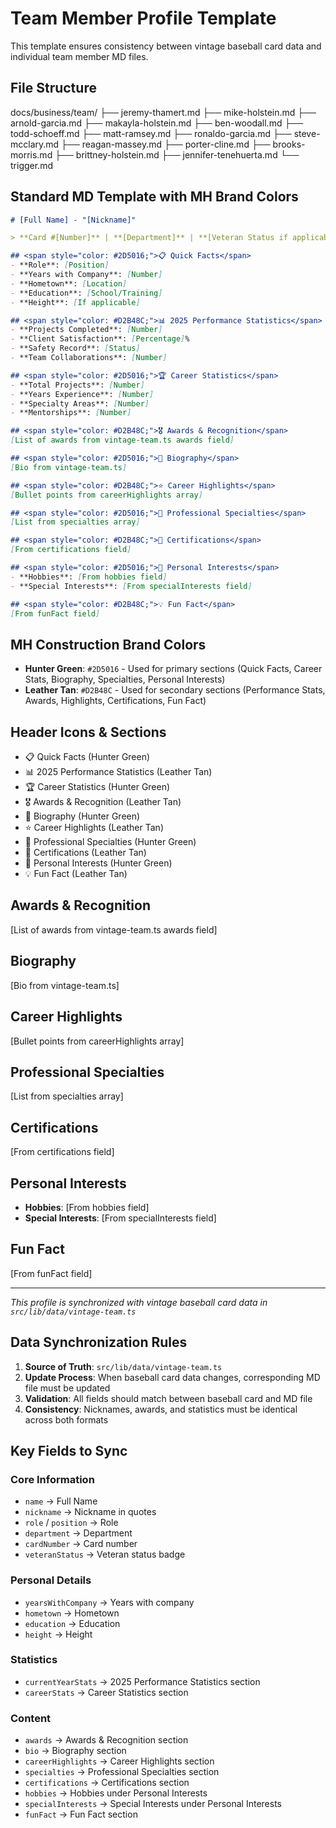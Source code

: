 # Team Member Profile Template

This template ensures consistency between vintage baseball card data and individual team member MD files.

## File Structure

docs/business/team/
├── jeremy-thamert.md
├── mike-holstein.md
├── arnold-garcia.md
├── makayla-holstein.md
├── ben-woodall.md
├── todd-schoeff.md
├── matt-ramsey.md
├── ronaldo-garcia.md
├── steve-mcclary.md
├── reagan-massey.md
├── porter-cline.md
├── brooks-morris.md
├── brittney-holstein.md
├── jennifer-tenehuerta.md
└── trigger.md

## Standard MD Template with MH Brand Colors

```markdown
# [Full Name] - "[Nickname]"

> **Card #[Number]** | **[Department]** | **[Veteran Status if applicable]**

## <span style="color: #2D5016;">📋 Quick Facts</span>
- **Role**: [Position]
- **Years with Company**: [Number]
- **Hometown**: [Location]
- **Education**: [School/Training]
- **Height**: [If applicable]

## <span style="color: #D2B48C;">📊 2025 Performance Statistics</span>
- **Projects Completed**: [Number]
- **Client Satisfaction**: [Percentage]%
- **Safety Record**: [Status]
- **Team Collaborations**: [Number]

## <span style="color: #2D5016;">🏆 Career Statistics</span>
- **Total Projects**: [Number]
- **Years Experience**: [Number]
- **Specialty Areas**: [Number]
- **Mentorships**: [Number]

## <span style="color: #D2B48C;">🎖️ Awards & Recognition</span>
[List of awards from vintage-team.ts awards field]

## <span style="color: #2D5016;">👤 Biography</span>
[Bio from vintage-team.ts]

## <span style="color: #D2B48C;">⭐ Career Highlights</span>
[Bullet points from careerHighlights array]

## <span style="color: #2D5016;">🔧 Professional Specialties</span>
[List from specialties array]

## <span style="color: #D2B48C;">📜 Certifications</span>
[From certifications field]

## <span style="color: #2D5016;">🎯 Personal Interests</span>
- **Hobbies**: [From hobbies field]
- **Special Interests**: [From specialInterests field]

## <span style="color: #D2B48C;">💡 Fun Fact</span>
[From funFact field]
```

## MH Construction Brand Colors

- **Hunter Green**: `#2D5016` - Used for primary sections (Quick Facts, Career Stats, Biography, Specialties, Personal Interests)
- **Leather Tan**: `#D2B48C` - Used for secondary sections (Performance Stats, Awards, Highlights, Certifications, Fun Fact)

## Header Icons & Sections

- 📋 Quick Facts (Hunter Green)
- 📊 2025 Performance Statistics (Leather Tan)
- 🏆 Career Statistics (Hunter Green)
- 🎖️ Awards & Recognition (Leather Tan)
- 👤 Biography (Hunter Green)
- ⭐ Career Highlights (Leather Tan)
- 🔧 Professional Specialties (Hunter Green)
- 📜 Certifications (Leather Tan)
- 🎯 Personal Interests (Hunter Green)
- 💡 Fun Fact (Leather Tan)

## Awards & Recognition

[List of awards from vintage-team.ts awards field]

## Biography

[Bio from vintage-team.ts]

## Career Highlights

[Bullet points from careerHighlights array]

## Professional Specialties

[List from specialties array]

## Certifications

[From certifications field]

## Personal Interests

- **Hobbies**: [From hobbies field]
- **Special Interests**: [From specialInterests field]

## Fun Fact

[From funFact field]

---
*This profile is synchronized with vintage baseball card data in `src/lib/data/vintage-team.ts`*

## Data Synchronization Rules

1. **Source of Truth**: `src/lib/data/vintage-team.ts`
2. **Update Process**: When baseball card data changes, corresponding MD file must be updated
3. **Validation**: All fields should match between baseball card and MD file
4. **Consistency**: Nicknames, awards, and statistics must be identical across both formats

## Key Fields to Sync

### Core Information

- `name` → Full Name
- `nickname` → Nickname in quotes
- `role` / `position` → Role
- `department` → Department
- `cardNumber` → Card number
- `veteranStatus` → Veteran status badge

### Personal Details

- `yearsWithCompany` → Years with company
- `hometown` → Hometown
- `education` → Education
- `height` → Height

### Statistics

- `currentYearStats` → 2025 Performance Statistics section
- `careerStats` → Career Statistics section

### Content

- `awards` → Awards & Recognition section
- `bio` → Biography section
- `careerHighlights` → Career Highlights section
- `specialties` → Professional Specialties section
- `certifications` → Certifications section
- `hobbies` → Hobbies under Personal Interests
- `specialInterests` → Special Interests under Personal Interests
- `funFact` → Fun Fact section
